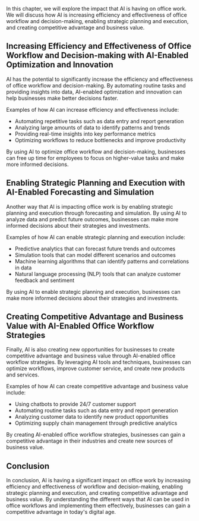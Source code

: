 

In this chapter, we will explore the impact that AI is having on office work. We will discuss how AI is increasing efficiency and effectiveness of office workflow and decision-making, enabling strategic planning and execution, and creating competitive advantage and business value.

Increasing Efficiency and Effectiveness of Office Workflow and Decision-making with AI-Enabled Optimization and Innovation
--------------------------------------------------------------------------------------------------------------------------

AI has the potential to significantly increase the efficiency and effectiveness of office workflow and decision-making. By automating routine tasks and providing insights into data, AI-enabled optimization and innovation can help businesses make better decisions faster.

Examples of how AI can increase efficiency and effectiveness include:

* Automating repetitive tasks such as data entry and report generation
* Analyzing large amounts of data to identify patterns and trends
* Providing real-time insights into key performance metrics
* Optimizing workflows to reduce bottlenecks and improve productivity

By using AI to optimize office workflow and decision-making, businesses can free up time for employees to focus on higher-value tasks and make more informed decisions.

Enabling Strategic Planning and Execution with AI-Enabled Forecasting and Simulation
------------------------------------------------------------------------------------

Another way that AI is impacting office work is by enabling strategic planning and execution through forecasting and simulation. By using AI to analyze data and predict future outcomes, businesses can make more informed decisions about their strategies and investments.

Examples of how AI can enable strategic planning and execution include:

* Predictive analytics that can forecast future trends and outcomes
* Simulation tools that can model different scenarios and outcomes
* Machine learning algorithms that can identify patterns and correlations in data
* Natural language processing (NLP) tools that can analyze customer feedback and sentiment

By using AI to enable strategic planning and execution, businesses can make more informed decisions about their strategies and investments.

Creating Competitive Advantage and Business Value with AI-Enabled Office Workflow Strategies
--------------------------------------------------------------------------------------------

Finally, AI is also creating new opportunities for businesses to create competitive advantage and business value through AI-enabled office workflow strategies. By leveraging AI tools and techniques, businesses can optimize workflows, improve customer service, and create new products and services.

Examples of how AI can create competitive advantage and business value include:

* Using chatbots to provide 24/7 customer support
* Automating routine tasks such as data entry and report generation
* Analyzing customer data to identify new product opportunities
* Optimizing supply chain management through predictive analytics

By creating AI-enabled office workflow strategies, businesses can gain a competitive advantage in their industries and create new sources of business value.

Conclusion
----------

In conclusion, AI is having a significant impact on office work by increasing efficiency and effectiveness of workflow and decision-making, enabling strategic planning and execution, and creating competitive advantage and business value. By understanding the different ways that AI can be used in office workflows and implementing them effectively, businesses can gain a competitive advantage in today's digital age.
